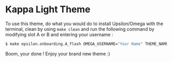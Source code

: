 # Kappa Light Theme

To use this theme, do what you would do to install Upsilon/Omega with the terminal, clean by using `make clean` and run the following command by modifying slot A or B and entering your username : 
```bash
$ make epsilon.onboarding.A_flash OMEGA_USERNAME="Your Name" THEME_NAME=kappa_light THEME_REPO=https://github.com/KappaCFW/Kappa-Light-Theme -j$(nproc)
```
Boom, your done ! Enjoy your brand new theme :)
